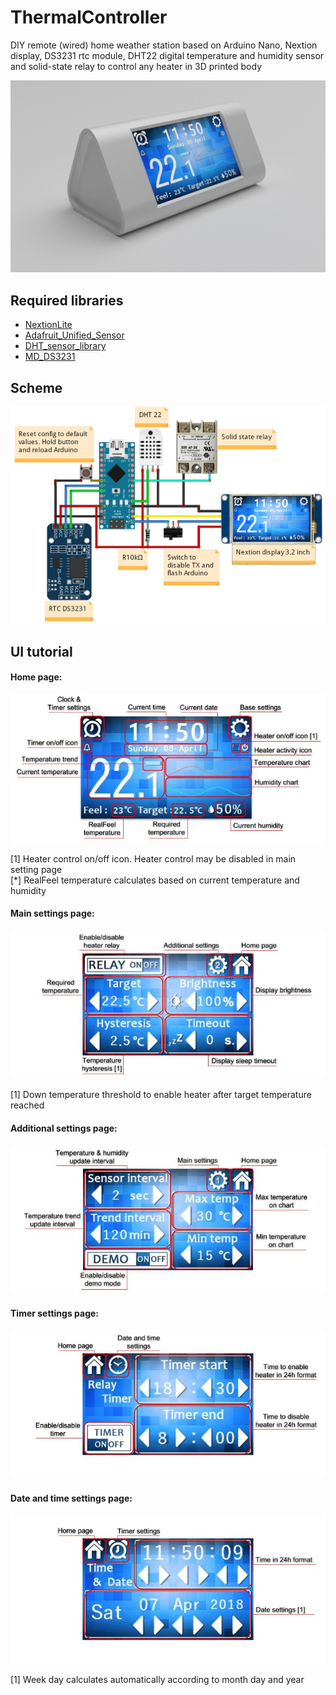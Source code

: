# ThermalController
DIY remote (wired) home weather station based on Arduino Nano, Nextion display, DS3231 rtc module, DHT22 digital temperature and humidity sensor and solid-state relay to control any heater in 3D printed body <br>

![Thermal controller](Doc/render.jpg)

## Required libraries
- [NextionLite](https://github.com/VirtualVFix/ThermalController/tree/master/libraries/NextionLite)
- [Adafruit_Unified_Sensor](https://github.com/adafruit/Adafruit_Sensor)
- [DHT_sensor_library](https://github.com/adafruit/DHT-sensor-library)
- [MD_DS3231](https://github.com/MajicDesigns/MD_DS3231)

## Scheme
![Thermal controller scheme](Doc/ThermalControllerSketch_bb.jpg)

## UI tutorial
#### Home page:
![Home page](Doc/HomePage.jpg)

[1] Heater control on/off icon. Heater control may be disabled in main setting page<br>
[*] RealFeel temperature calculates based on current temperature and humidity

#### Main settings page:
![Main settings page](Doc/MainSettingsPage.jpg)

[1] Down temperature threshold to enable heater after target temperature reached

#### Additional settings page:
![Additional settings page](Doc/AdditionalSettingsPage.jpg)
#### Timer settings page:
![Timer page](Doc/TimerPage.jpg)
#### Date and time settings page:
![Clock page](Doc/ClockPage.jpg)

[1] Week day calculates automatically according to month day and year

